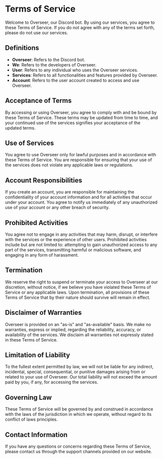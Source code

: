 # Terms of Service

Welcome to Overseer, our Discord bot. By using our services, you agree to these Terms of Service. If you do not agree with any of the terms set forth, please do not use our services.

## Definitions

- **Overseer**: Refers to the Discord bot.
- **We**: Refers to the developers of Overseer.
- **User**: Refers to any individual who uses the Overseer services.
- **Services**: Refers to all functionalities and features provided by Overseer.
- **Account**: Refers to the user account created to access and use Overseer.

## Acceptance of Terms

By accessing or using Overseer, you agree to comply with and be bound by these Terms of Service. These terms may be updated from time to time, and your continued use of the services signifies your acceptance of the updated terms.

## Use of Services

You agree to use Overseer only for lawful purposes and in accordance with these Terms of Service. You are responsible for ensuring that your use of the services does not violate any applicable laws or regulations.

## Account Responsibilities

If you create an account, you are responsible for maintaining the confidentiality of your account information and for all activities that occur under your account. You agree to notify us immediately of any unauthorized use of your account or any other breach of security.

## Prohibited Activities

You agree not to engage in any activities that may harm, disrupt, or interfere with the services or the experience of other users. Prohibited activities include but are not limited to: attempting to gain unauthorized access to any part of the services, transmitting harmful or malicious software, and engaging in any form of harassment.

## Termination

We reserve the right to suspend or terminate your access to Overseer at our discretion, without notice, if we believe you have violated these Terms of Service or any applicable laws. Upon termination, all provisions of these Terms of Service that by their nature should survive will remain in effect.

## Disclaimer of Warranties

Overseer is provided on an "as-is" and "as-available" basis. We make no warranties, express or implied, regarding the reliability, accuracy, or availability of the services. We disclaim all warranties not expressly stated in these Terms of Service.

## Limitation of Liability

To the fullest extent permitted by law, we will not be liable for any indirect, incidental, special, consequential, or punitive damages arising from or related to your use of Overseer. Our total liability will not exceed the amount paid by you, if any, for accessing the services.

## Governing Law

These Terms of Service will be governed by and construed in accordance with the laws of the jurisdiction in which we operate, without regard to its conflict of laws principles.

## Contact Information

If you have any questions or concerns regarding these Terms of Service, please contact us through the support channels provided on our website.
